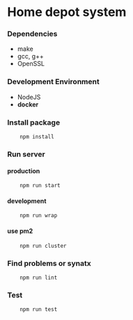 # Home depot system

### Dependencies
* make
* gcc, g++
* OpenSSL

### Development Environment
* NodeJS
* **docker**

### Install package
```
    npm install
```

### Run server
#### production
```
    npm run start
```
#### development
```
    npm run wrap
```
#### use pm2
```
    npm run cluster
```

### Find problems or synatx
```
    npm run lint
```

### Test
```
    npm run test
```
